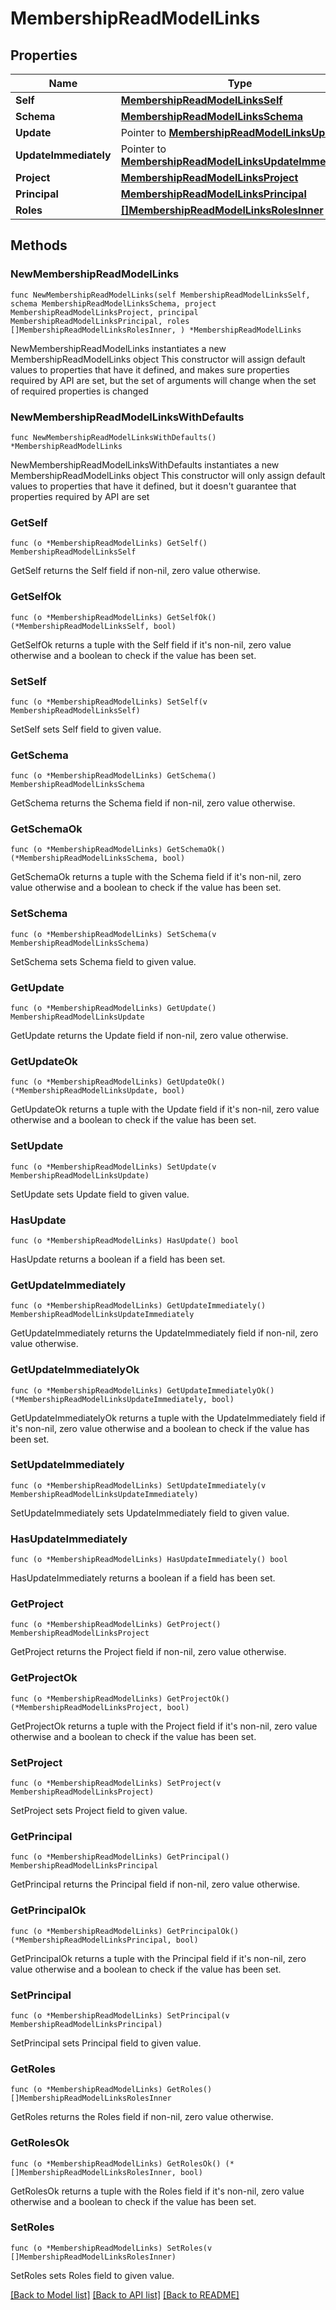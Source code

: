 # MembershipReadModelLinks

## Properties

Name | Type | Description | Notes
------------ | ------------- | ------------- | -------------
**Self** | [**MembershipReadModelLinksSelf**](MembershipReadModelLinksSelf.md) |  | 
**Schema** | [**MembershipReadModelLinksSchema**](MembershipReadModelLinksSchema.md) |  | 
**Update** | Pointer to [**MembershipReadModelLinksUpdate**](MembershipReadModelLinksUpdate.md) |  | [optional] 
**UpdateImmediately** | Pointer to [**MembershipReadModelLinksUpdateImmediately**](MembershipReadModelLinksUpdateImmediately.md) |  | [optional] 
**Project** | [**MembershipReadModelLinksProject**](MembershipReadModelLinksProject.md) |  | 
**Principal** | [**MembershipReadModelLinksPrincipal**](MembershipReadModelLinksPrincipal.md) |  | 
**Roles** | [**[]MembershipReadModelLinksRolesInner**](MembershipReadModelLinksRolesInner.md) |  | 

## Methods

### NewMembershipReadModelLinks

`func NewMembershipReadModelLinks(self MembershipReadModelLinksSelf, schema MembershipReadModelLinksSchema, project MembershipReadModelLinksProject, principal MembershipReadModelLinksPrincipal, roles []MembershipReadModelLinksRolesInner, ) *MembershipReadModelLinks`

NewMembershipReadModelLinks instantiates a new MembershipReadModelLinks object
This constructor will assign default values to properties that have it defined,
and makes sure properties required by API are set, but the set of arguments
will change when the set of required properties is changed

### NewMembershipReadModelLinksWithDefaults

`func NewMembershipReadModelLinksWithDefaults() *MembershipReadModelLinks`

NewMembershipReadModelLinksWithDefaults instantiates a new MembershipReadModelLinks object
This constructor will only assign default values to properties that have it defined,
but it doesn't guarantee that properties required by API are set

### GetSelf

`func (o *MembershipReadModelLinks) GetSelf() MembershipReadModelLinksSelf`

GetSelf returns the Self field if non-nil, zero value otherwise.

### GetSelfOk

`func (o *MembershipReadModelLinks) GetSelfOk() (*MembershipReadModelLinksSelf, bool)`

GetSelfOk returns a tuple with the Self field if it's non-nil, zero value otherwise
and a boolean to check if the value has been set.

### SetSelf

`func (o *MembershipReadModelLinks) SetSelf(v MembershipReadModelLinksSelf)`

SetSelf sets Self field to given value.


### GetSchema

`func (o *MembershipReadModelLinks) GetSchema() MembershipReadModelLinksSchema`

GetSchema returns the Schema field if non-nil, zero value otherwise.

### GetSchemaOk

`func (o *MembershipReadModelLinks) GetSchemaOk() (*MembershipReadModelLinksSchema, bool)`

GetSchemaOk returns a tuple with the Schema field if it's non-nil, zero value otherwise
and a boolean to check if the value has been set.

### SetSchema

`func (o *MembershipReadModelLinks) SetSchema(v MembershipReadModelLinksSchema)`

SetSchema sets Schema field to given value.


### GetUpdate

`func (o *MembershipReadModelLinks) GetUpdate() MembershipReadModelLinksUpdate`

GetUpdate returns the Update field if non-nil, zero value otherwise.

### GetUpdateOk

`func (o *MembershipReadModelLinks) GetUpdateOk() (*MembershipReadModelLinksUpdate, bool)`

GetUpdateOk returns a tuple with the Update field if it's non-nil, zero value otherwise
and a boolean to check if the value has been set.

### SetUpdate

`func (o *MembershipReadModelLinks) SetUpdate(v MembershipReadModelLinksUpdate)`

SetUpdate sets Update field to given value.

### HasUpdate

`func (o *MembershipReadModelLinks) HasUpdate() bool`

HasUpdate returns a boolean if a field has been set.

### GetUpdateImmediately

`func (o *MembershipReadModelLinks) GetUpdateImmediately() MembershipReadModelLinksUpdateImmediately`

GetUpdateImmediately returns the UpdateImmediately field if non-nil, zero value otherwise.

### GetUpdateImmediatelyOk

`func (o *MembershipReadModelLinks) GetUpdateImmediatelyOk() (*MembershipReadModelLinksUpdateImmediately, bool)`

GetUpdateImmediatelyOk returns a tuple with the UpdateImmediately field if it's non-nil, zero value otherwise
and a boolean to check if the value has been set.

### SetUpdateImmediately

`func (o *MembershipReadModelLinks) SetUpdateImmediately(v MembershipReadModelLinksUpdateImmediately)`

SetUpdateImmediately sets UpdateImmediately field to given value.

### HasUpdateImmediately

`func (o *MembershipReadModelLinks) HasUpdateImmediately() bool`

HasUpdateImmediately returns a boolean if a field has been set.

### GetProject

`func (o *MembershipReadModelLinks) GetProject() MembershipReadModelLinksProject`

GetProject returns the Project field if non-nil, zero value otherwise.

### GetProjectOk

`func (o *MembershipReadModelLinks) GetProjectOk() (*MembershipReadModelLinksProject, bool)`

GetProjectOk returns a tuple with the Project field if it's non-nil, zero value otherwise
and a boolean to check if the value has been set.

### SetProject

`func (o *MembershipReadModelLinks) SetProject(v MembershipReadModelLinksProject)`

SetProject sets Project field to given value.


### GetPrincipal

`func (o *MembershipReadModelLinks) GetPrincipal() MembershipReadModelLinksPrincipal`

GetPrincipal returns the Principal field if non-nil, zero value otherwise.

### GetPrincipalOk

`func (o *MembershipReadModelLinks) GetPrincipalOk() (*MembershipReadModelLinksPrincipal, bool)`

GetPrincipalOk returns a tuple with the Principal field if it's non-nil, zero value otherwise
and a boolean to check if the value has been set.

### SetPrincipal

`func (o *MembershipReadModelLinks) SetPrincipal(v MembershipReadModelLinksPrincipal)`

SetPrincipal sets Principal field to given value.


### GetRoles

`func (o *MembershipReadModelLinks) GetRoles() []MembershipReadModelLinksRolesInner`

GetRoles returns the Roles field if non-nil, zero value otherwise.

### GetRolesOk

`func (o *MembershipReadModelLinks) GetRolesOk() (*[]MembershipReadModelLinksRolesInner, bool)`

GetRolesOk returns a tuple with the Roles field if it's non-nil, zero value otherwise
and a boolean to check if the value has been set.

### SetRoles

`func (o *MembershipReadModelLinks) SetRoles(v []MembershipReadModelLinksRolesInner)`

SetRoles sets Roles field to given value.



[[Back to Model list]](../README.md#documentation-for-models) [[Back to API list]](../README.md#documentation-for-api-endpoints) [[Back to README]](../README.md)


